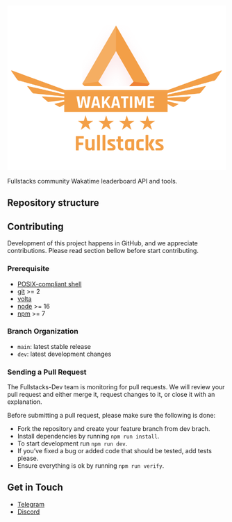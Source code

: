 <div align="center">
  <img src="./assets/Logo.svg">
</div>

Fullstacks community Wakatime leaderboard API and tools.

## Repository structure

## Contributing

Development of this project happens in GitHub, and we appreciate contributions. Please read section bellow before start contributing.

### Prerequisite

- [POSIX-compliant shell][shell]
- [git][git] >= 2
- [volta][volta]
- [node][nodejs] >= 16
- [npm][npm] >= 7

### Branch Organization

- `main`: latest stable release
- `dev`: latest development changes

### Sending a Pull Request

The Fullstacks-Dev team is monitoring for pull requests. We will review your pull request and either merge it, request changes to it, or close it with an explanation.

Before submitting a pull request, please make sure the following is done:

- Fork the repository and create your feature branch from dev brach.
- Install dependencies by running `npm run install`.
- To start development run `npm run dev`.
- If you’ve fixed a bug or added code that should be tested, add tests please.
- Ensure everything is ok by running `npm run verify`.

## Get in Touch

- [Telegram][telegram-channel]
- [Discord][discord-server]

[git]: https://git-scm.com/
[github-cli]: https://cli.github.com/
[nodejs]: https://nodejs.org/en/
[shell]: https://en.wikipedia.org/wiki/Unix_shell
[volta]: https://volta.sh/
[npm]: https://www.npmjs.com/
[telegram-channel]: https://t.me/fullstacks
[discord-server]: https://kutt.it/fsk-discord
